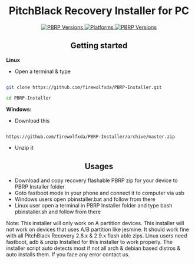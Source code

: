 <h1 align="center">
PitchBlack Recovery Installer for PC
</h1>

<div align="center">
<!-- PBRP Versions-->
<a href="#">
   <img src="https://img.shields.io/badge/PBRP-v2.8.x--2.9.x-blue.svg"
     alt="PBRP Versions" />
 </a>
<!-- Platforms -->
 <a href="#">
    <img src="https://img.shields.io/badge/Platform-Windows%20%7C%20Linux-lightgrey.svg"
    alt="Platforms">
 </a>
<!-- Say Thanks -->
 <a href="#">
    <img src="https://img.shields.io/badge/Say%20Thanks-!-1EAEDB.svg"
      alt="PBRP Versions" />
  </a>

 </div>

<h2 align="center">
Getting started
</h2>

 **Linux**

- Open a terminal & type

```bash

git clone https://github.com/firewolfxda/PBRP-Installer.git

cd PBRP-Installer

```


 **Windows:**

- Download this

```bash

https://github.com/firewolfxda/PBRP-Installer/archive/master.zip

```

- Unzip it



<h2 align="center">
Usages
</h2>

- Download and copy recovery flashable PBRP zip for your device to PBRP Installer folder
- Goto fastboot mode in your phone and connect it to computer via usb
- Windows users open pbinstaller.bat and follow from there
- Linux user open a terminal in PBRP Installer folder and type bash pbinstaller.sh and follow from there




Note: This installer will only work on A partition devices. This installer will not work on devices that uses A/B partition like jesmine. It should work fine with all PitchBlack Recovery 2.8.x & 2.9.x flash able zips. Linux users need fastboot, adb & unzip Installed for this installer to work properly. The installer script auto detects most if not all arch & debian based distros & auto installs them. If you face any error contact us.
